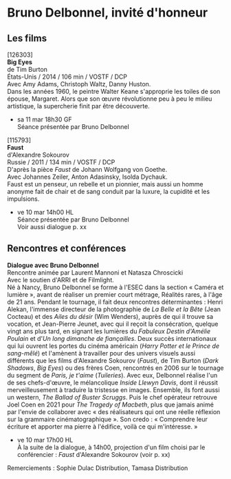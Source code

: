 # Bruno Delbonnel, invité d'honneur

## Les films

[126303]  
**Big Eyes**  
de Tim Burton  
États-Unis / 2014 / 106 min / VOSTF / DCP  
Avec Amy Adams, Christoph Waltz, Danny Huston.  
Dans les années 1960, le peintre Walter Keane s'approprie les toiles de son épouse, Margaret. Alors que son œuvre révolutionne peu à peu le milieu artistique, la supercherie finit par être découverte.

- sa 11 mar 18h30 GF  
Séance présentée par Bruno Delbonnel

[115793]  
**Faust**  
d'Alexandre Sokourov  
Russie / 2011 / 134 min / VOSTF / DCP  
D'après la pièce _Faust_ de Johann Wolfgang von Goethe.  
Avec Johannes Zeiler, Anton Adasinsky, Isolda Dychauk.  
Faust est un penseur, un rebelle et un pionnier, mais aussi un homme anonyme fait de chair et de sang conduit par la luxure, la cupidité et les impulsions.

- ve 10 mar 14h00 HL  
Séance présentée par Bruno Delbonnel  
Voir aussi dialogue p. xx

## Rencontres et conférences

**Dialogue avec Bruno Delbonnel**  
Rencontre animée par Laurent Mannoni et Natasza Chroscicki  
Avec le soutien d'ARRI et de Filmlight.  
Né à Nancy, Bruno Delbonnel se forme à l'ESEC dans la section « Caméra et lumière », avant de réaliser un premier court métrage, Réalités rares, à l'âge de 21 ans. Pendant le tournage, il fait deux rencontres déterminantes : Henri Alekan, l'immense directeur de la photographie de _La Belle et la Bête_ (Jean Cocteau) et des _Ailes du désir_ (Wim Wenders), auprès de qui il trouve sa vocation, et Jean-Pierre Jeunet, avec qui il reçoit la consécration, quelque vingt ans plus tard, en signant les lumières du _Fabuleux Destin d'Amélie Poulain_ et d'_Un long dimanche de fiançailles_. Deux succès internationaux qui lui ouvrent les portes du cinéma américain (_Harry Potter et le Prince de sang-mêlé_) et l'amènent à travailler pour des univers visuels aussi différents que les films d'Alexandre Sokourov (_Faust_), de Tim Burton (_Dark Shadows_, _Big Eyes_) ou des frères Coen, rencontrés en 2006 sur le tournage du segment de _Paris, je t'aime_ (_Tuileries_). Avec eux, Delbonnel réalise l'un de ses chefs-d'œuvre, le mélancolique _Inside Llewyn Davis_, dont il réussit merveilleusement à traduire la tristesse en images. Ensemble, ils font aussi un western, _The Ballad of Buster Scruggs_. Puis le chef opérateur retrouve Joel Coen en 2021 pour _The Tragedy of Macbeth_, plus que jamais animé par l'envie de collaborer avec « des réalisateurs qui ont une réelle réflexion sur la grammaire cinématographique ». Son credo : « Comprendre leur écriture et apporter ma pierre à l'édifice, voilà ce qui m'intéresse. »

- ve 10 mar 17h00 HL  
À la suite de la dialogue, à 14h00, projection d'un film choisi par le conférencier : _Faust_ d'Alexandre Sokourov (voir p. xx)

Remerciements : Sophie Dulac Distribution, Tamasa Distribution